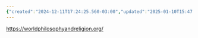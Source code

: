 ```yaml
---
{"created":"2024-12-11T17:24:25.560-03:00","updated":"2025-01-10T15:47:10.331-03:00","tags":["alchemy","metacrisis","organization","integral"],"relevancescore":96,"dg-publish":true,"permalink":"/initiatives-orgs-and-communities/alchemy/center-for-world-philosophy-and-religion/","dgPassFrontmatter":true}
---
```


https://worldphilosophyandreligion.org/
